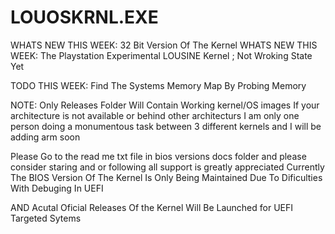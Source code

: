 # LOUOSKRNL.EXE

WHATS NEW THIS WEEK: 32 Bit Version Of The Kernel
WHATS NEW THIS WEEK: The Playstation Experimental LOUSINE Kernel ; Not Wroking State Yet

TODO THIS WEEK: Find The Systems Memory Map By Probing Memory  

NOTE: Only Releases Folder Will Contain Working kernel/OS images
If your architecture is not available or behind other architecturs
I am only one person doing a monumentous task between 3 different 
kernels and I will be adding arm soon
 
Please Go to the read me txt 
file in bios versions docs folder
and please consider staring and 
or following all support is greatly 
appreciated Currently The BIOS Version
Of The Kernel Is Only Being Maintained 
Due To Dificulties With Debuging In UEFI

AND Acutal Oficial Releases Of the Kernel
Will Be Launched for UEFI Targeted Sytems


